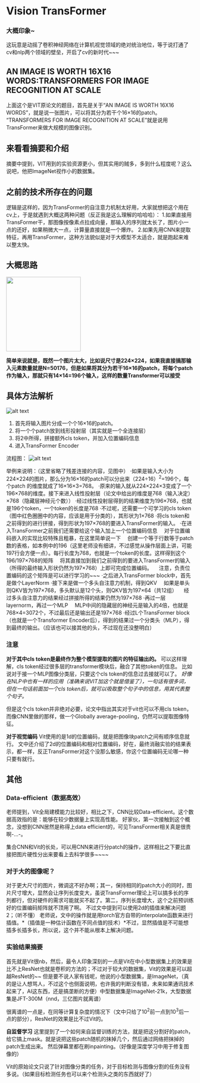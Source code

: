 # Vision TransFormer
### 大概印象~
这玩意是动摇了卷积神经网络在计算机视觉领域的绝对统治地位，等于说打通了cv和nlp两个领域的壁垒，开启了cv的新时代~~~
## AN IMAGE IS WORTH 16X16 WORDS:TRANSFORMERS FOR IMAGE RECOGNITION AT SCALE
上面这个是VIT原论文的题目，首先是关于“AN IMAGE IS WORTH 16X16 WORDS”，就是说一张图片，可以将其分为若干个16×16的patch。
“TRANSFORMERS FOR IMAGE RECOGNITION AT SCALE”就是说用TransFormer来做大规模的图像识别。

## 来看看摘要和介绍
摘要中提到，VIT用到的实验资源更小，但其实用的贼多，多到什么程度呢？这么说吧，他把ImageNet视作小的数据集。

## 之前的技术所存在的问题
逻辑是这样的，因为TransFormer的自注意力机制太好用，大家就想把这个用在cv上，于是就遇到大概这两种问题（反正我是这么理解的哈哈哈）：
1.如果直接用TransFormer干，那图像按像素点拉成向量，那输入的序列就太长了，图片小一点的还好，如果稍微大一点，计算量直接就是一个爆炸。
2.如果先用CNN来提取特征，再用TransFormer，这种方法貌似是对于大模型不太适合，就是跑起来难以整太快。

## 大概思路
<img src=image.png width=200>

**简单来说就是，既然一个图片太大，比如说尺寸是224×224，如果我直接搞那输入元素数量就是N=50176，但是如果将其分为若干16×16的patch，将每个patch作为输入，那就只有14×14=196个输入，这样的数量Transformer可以接受**

## 具体方法解析
![alt text](image-1.png)
1. 首先将输入图片分成一个个16×16的patch。
2. 将一个个patch放到线形投射层（其实就是一个全连接层）
3. 将2中所得，拼接额外cls token，并加入位置编码信息
4. 进入TransFormer Encoder

流程图：
![alt text](image-2.png)

举例来说明：（这里省略了残差连接的内容，见图中）
·如果是输入大小为224×224的图片，那么分为16×16的patch可以分出来（224÷16）<sup>2</sup>=196个，每个patch 的维度就成了16×16×3=768。
·原来的输入就从224×224×3变成了一个196×768的维度。接下来进入线性投射层（论文中给出的维度是768（输入决定）×768（隐藏层神经元个数））
·经过线性投射层得到的结果维度为196×768，也就是196个token，一个token的长度是768
·不过呢，还需要一个可学习的cls token（图中红色圈圈中的内容，应该是用于分类的），其形状为1×768
·将cls token和之前得到的进行拼接，得到形状为197×768的要进入TransFormer的输入。
·在进入TransFormer之前我们还需要给这个输入加上一个位置编码信息
&emsp;对于位置编码嵌入的实现比较特殊且粗暴，在这里简单说一下
&emsp;创建一个等于行数等于patch数的表格，如本例中的196（这里老师没有细讲，不过感觉从操作层面上讲，可能197行会方便一点）。每行长度为768，也就是一个token的长度。这样得到这个196/197×768的矩阵
&emsp;将其直接加到我们之前得到的要进入TransFormer的输入（所得的最终输入形状仍然为197×768）上即可完成位置编码。
&emsp;注意，负责位置编码的这个矩阵是可以进行学习的~~~
·之后进入TransFormer block中，首先是做个LayerNorm
·接下来是做一个多头自注意力机制，得到QKV
&emsp;如果是单头则QKV皆为197×768，多头默认是12个头，则QKV皆为197×64（共12组）
&emsp;经过多头自注意力的结果经过拼接所得的结果仍然为197×768
·再过一层layernorm，再过一个MLP
&emsp;MLP中间的隐藏层的神经元是输入的4倍，也就是768×4=3072个，不过最后还是输出还是197×768
·经过L个TransFormer block（也就是一个Transformer Encoder后），得到的结果过一个分类头（MLP），得到最终的输出。（应该也可以接其他的头，不过现在还没整明白）

### 注意
**对于其中cls token是最终作为整个模型提取的图片的特征输出的。**
可以这样理解，cls token经过很多层的transformer模块后，融合了其他token的信息。
比如说对于接一个MLP图像分类层，只要这个cls token的信息过去接就可以了。
*好像在NLP中也有一样的应用（准确来说VIT加这个就是借鉴了），一句话有很多词，但在一句话前面加一个cls token后，就可以吸取整个句子中的信息，用其代表整个句子。*

但是这个cls token并非绝对必要，论文中指出其实对于vit也可以不用cls token，而像CNN里做的那样，做一个Globally average-pooling，仍然可以提取图像特征。

**对于视觉编码**
Vit使用的是1d的位置编码，就是把图像块patch之间有顺序信息就行。
文中还介绍了2d的位置编码和相对位置编码，好在，最终消融实验的结果表示，都一样，反正TransFormer对这个没那么敏感，你这个位置编码无论哪一种只要有就行。

## 其他
### Data-efficient（数据高效）
老师提到，Vit全局建模能力比较好，相比之下，CNN比较Data-efficient。这个数据高效指的是：能够在较少数据量上实现高性能。
好家伙，第一次接触到这个概念，没想到CNN居然是称得上data efficient的，可见TransFormer相关真是很贵啊-…-。

集合CNN和Vit的长处，可以用CNN来进行分patch的操作，这样相比之下要比直接把图片硬性分出来要看上去科学很多~~~~

### 对于大的图像呢？
对于更大尺寸的图片，微调这不好办啊；其一，保持相同的patch大小的同时，图片尺寸增大，显然会让序列长度变大，虽说TransFormer理论上可以搞多长的序列都行，但对硬件的需求可能就买不起了。第二，序列长度增大，这个之前预训练好的位置编码矩阵就不顶用了啊。
不过文中提到可以使用2d的插值来解决问题2；（听不懂）
老师说，文中的操作就是用torch官方自带的interpolate函数来进行插值。*（插值是一种估计函数在不同点值的技术）*不过，显然插值是不可能想插多长插多长，所以说，这个并不能从根本上解决问题。

### 实验结果摘要
首先就是Vit很nb，然后，最令人印象深刻的一点是Vit在中小型数据集上的效果是比不上ResNet也就是卷积的方法的；不过对于较大的数据集，Vit的效果是可以超越ResNet的~~
但是要不说人家有钱呢，他说的小型数据集，是ImageNet，（真的是让人想骂人，不过这个也侧面说明，也许我的判断没有错，未来如果通讯技术起来了，AI这东西，还是搞垄断的方便）中型数据集是ImageNet-21k，大型数据集是JFT-300M（nnd，三亿图片就离谱）

很离谱的一点是，在同等计算复杂度的情况下（文中只给了10<sup>2</sup>前一点到10<sup>3</sup>后一点的部分），ResNet的效果是比不过Vit的。

**自监督学习**
这里提到了一个如何来自监督训练的方法，就是把这分割好的patch，给它搞上mask。就是说把这些patch随机的抹掉几个，然后通过网络把抹掉的patch生成出来。
然后弹幕里都在刷inpainting。（好像是深度学习中用于修复图像的）

Vit的原始论文只说了针对图像分类的任务，对于目标检测与图像分割的任务没有多说。（如果目标检测任务也可以来个检测头之类的东西就好了）


